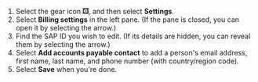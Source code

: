 1. Select the gear icon ![gear icon](../../images/BA_Icons_Gear.png), and then select **Settings**.
1. Select **Billing settings** in the left pane. (If the pane is closed, you can open it by selecting the arrow.)
1. Find the SAP ID you wish to edit. (If its details are hidden, you can reveal them by selecting the arrow.)
1. Select **Add accounts payable contact** to add a person's email address, first name, last name, and phone number (with country/region code).
1. Select **Save** when you're done.


